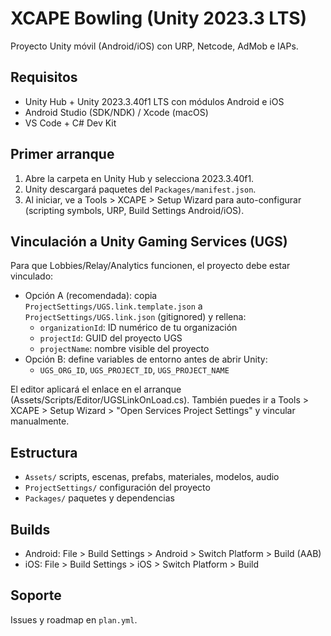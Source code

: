 # XCAPE Bowling (Unity 2023.3 LTS)

Proyecto Unity móvil (Android/iOS) con URP, Netcode, AdMob e IAPs.

## Requisitos
- Unity Hub + Unity 2023.3.40f1 LTS con módulos Android e iOS
- Android Studio (SDK/NDK) / Xcode (macOS)
- VS Code + C# Dev Kit

## Primer arranque
1. Abre la carpeta en Unity Hub y selecciona 2023.3.40f1.
2. Unity descargará paquetes del `Packages/manifest.json`.
3. Al iniciar, ve a Tools > XCAPE > Setup Wizard para auto-configurar (scripting symbols, URP, Build Settings Android/iOS).

## Vinculación a Unity Gaming Services (UGS)
Para que Lobbies/Relay/Analytics funcionen, el proyecto debe estar vinculado:

- Opción A (recomendada): copia `ProjectSettings/UGS.link.template.json` a `ProjectSettings/UGS.link.json` (gitignored) y rellena:
	- `organizationId`: ID numérico de tu organización
	- `projectId`: GUID del proyecto UGS
	- `projectName`: nombre visible del proyecto
- Opción B: define variables de entorno antes de abrir Unity:
	- `UGS_ORG_ID`, `UGS_PROJECT_ID`, `UGS_PROJECT_NAME`

El editor aplicará el enlace en el arranque (Assets/Scripts/Editor/UGSLinkOnLoad.cs). También puedes ir a Tools > XCAPE > Setup Wizard > "Open Services Project Settings" y vincular manualmente.

## Estructura
- `Assets/` scripts, escenas, prefabs, materiales, modelos, audio
- `ProjectSettings/` configuración del proyecto
- `Packages/` paquetes y dependencias

## Builds
- Android: File > Build Settings > Android > Switch Platform > Build (AAB)
- iOS: File > Build Settings > iOS > Switch Platform > Build

## Soporte
Issues y roadmap en `plan.yml`.
